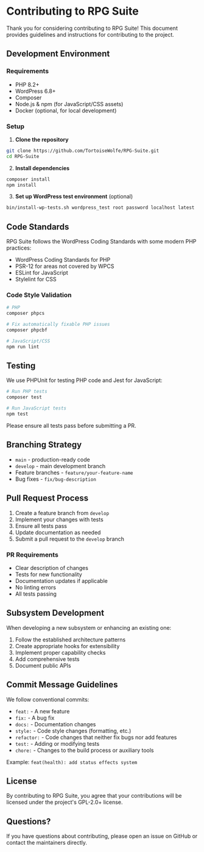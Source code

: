 # Contributing to RPG Suite

Thank you for considering contributing to RPG Suite! This document provides guidelines and instructions for contributing to the project.

## Development Environment

### Requirements

- PHP 8.2+
- WordPress 6.8+
- Composer
- Node.js & npm (for JavaScript/CSS assets)
- Docker (optional, for local development)

### Setup

1. **Clone the repository**

```bash
git clone https://github.com/TortoiseWolfe/RPG-Suite.git
cd RPG-Suite
```

2. **Install dependencies**

```bash
composer install
npm install
```

3. **Set up WordPress test environment** (optional)

```bash
bin/install-wp-tests.sh wordpress_test root password localhost latest
```

## Code Standards

RPG Suite follows the WordPress Coding Standards with some modern PHP practices:

- WordPress Coding Standards for PHP
- PSR-12 for areas not covered by WPCS
- ESLint for JavaScript
- Stylelint for CSS

### Code Style Validation

```bash
# PHP
composer phpcs

# Fix automatically fixable PHP issues
composer phpcbf

# JavaScript/CSS
npm run lint
```

## Testing

We use PHPUnit for testing PHP code and Jest for JavaScript:

```bash
# Run PHP tests
composer test

# Run JavaScript tests
npm test
```

Please ensure all tests pass before submitting a PR.

## Branching Strategy

- `main` - production-ready code
- `develop` - main development branch
- Feature branches - `feature/your-feature-name`
- Bug fixes - `fix/bug-description`

## Pull Request Process

1. Create a feature branch from `develop`
2. Implement your changes with tests
3. Ensure all tests pass
4. Update documentation as needed
5. Submit a pull request to the `develop` branch

### PR Requirements

- Clear description of changes
- Tests for new functionality
- Documentation updates if applicable
- No linting errors
- All tests passing

## Subsystem Development

When developing a new subsystem or enhancing an existing one:

1. Follow the established architecture patterns
2. Create appropriate hooks for extensibility
3. Implement proper capability checks
4. Add comprehensive tests
5. Document public APIs

## Commit Message Guidelines

We follow conventional commits:

- `feat:` - A new feature
- `fix:` - A bug fix
- `docs:` - Documentation changes
- `style:` - Code style changes (formatting, etc.)
- `refactor:` - Code changes that neither fix bugs nor add features
- `test:` - Adding or modifying tests
- `chore:` - Changes to the build process or auxiliary tools

Example: `feat(health): add status effects system`

## License

By contributing to RPG Suite, you agree that your contributions will be licensed under the project's GPL-2.0+ license.

## Questions?

If you have questions about contributing, please open an issue on GitHub or contact the maintainers directly.